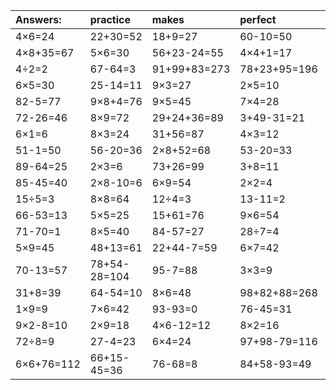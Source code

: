 | Answers: | practice | makes | perfect | ! |
| :--- | :--- | :--- | :--- | :--- |
| 4×6=24 | 22+30=52 | 18+9=27 | 60-10=50 | 7+81-56=32 | 
| 4×8+35=67 | 5×6=30 | 56+23-24=55 | 4×4+1=17 | 98-93=5 | 
| 4÷2=2 | 67-64=3 | 91+99+83=273 | 78+23+95=196 | 8÷4=2 | 
| 6×5=30 | 25-14=11 | 9×3=27 | 2×5=10 | 48+9=57 | 
| 82-5=77 | 9×8+4=76 | 9×5=45 | 7×4=28 | 12÷2=6 | 
| 72-26=46 | 8×9=72 | 29+24+36=89 | 3+49-31=21 | 4×5=20 | 
| 6×1=6 | 8×3=24 | 31+56=87 | 4×3=12 | 90+64+34=188 | 
| 51-1=50 | 56-20=36 | 2×8+52=68 | 53-20=33 | 64÷8=8 | 
| 89-64=25 | 2×3=6 | 73+26=99 | 3+8=11 | 8×4=32 | 
| 85-45=40 | 2×8-10=6 | 6×9=54 | 2×2=4 | 80-62=18 | 
| 15÷5=3 | 8×8=64 | 12÷4=3 | 13-11=2 | 9×2-9=9 | 
| 66-53=13 | 5×5=25 | 15+61=76 | 9×6=54 | 26+77-95=8 | 
| 71-70=1 | 8×5=40 | 84-57=27 | 28÷7=4 | 4×7+70=98 | 
| 5×9=45 | 48+13=61 | 22+44-7=59 | 6×7=42 | 3×6=18 | 
| 70-13=57 | 78+54-28=104 | 95-7=88 | 3×3=9 | 8×6+28=76 | 
| 31+8=39 | 64-54=10 | 8×6=48 | 98+82+88=268 | 73-47=26 | 
| 1×9=9 | 7×6=42 | 93-93=0 | 76-45=31 | 90-15=75 | 
| 9×2-8=10 | 2×9=18 | 4×6-12=12 | 8×2=16 | 5×8=40 | 
| 72÷8=9 | 27-4=23 | 6×4=24 | 97+98-79=116 | 36+40=76 | 
| 6×6+76=112 | 66+15-45=36 | 76-68=8 | 84+58-93=49 | 3×8=24 | 
